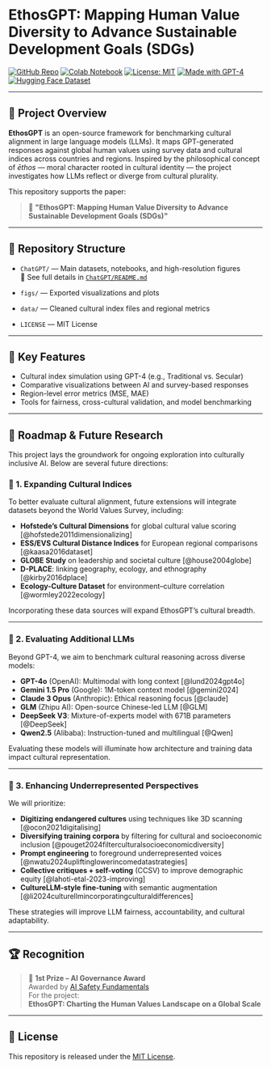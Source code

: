 # EthosGPT: Mapping Human Value Diversity to Advance Sustainable Development Goals (SDGs)

[![GitHub Repo](https://img.shields.io/badge/GitHub-sunshineluyao%2FEthoGPT--DB-blue?logo=github)](https://github.com/sunshineluyao/EthoGPT-DB)
[![Colab Notebook](https://img.shields.io/badge/Open%20in-Google%20Colab-orange?logo=googlecolab)](https://colab.research.google.com/github/sunshineluyao/EthoGPT-DB/blob/main/ChatGPT/EthoGPT_ChatGPT_Comparatives.ipynb)
[![License: MIT](https://img.shields.io/badge/License-MIT-green.svg)](https://opensource.org/licenses/MIT)
[![Made with GPT-4](https://img.shields.io/badge/Made%20with-GPT--4-purple?logo=openai)](https://openai.com/gpt-4)
[![Hugging Face Dataset](https://img.shields.io/badge/Dataset-Hugging%20Face-yellow?logo=huggingface)](https://huggingface.co/datasets)

---

## 🧭 Project Overview

**EthosGPT** is an open-source framework for benchmarking cultural alignment in large language models (LLMs). It maps GPT-generated responses against global human values using survey data and cultural indices across countries and regions. Inspired by the philosophical concept of *ēthos* — moral character rooted in cultural identity — the project investigates how LLMs reflect or diverge from cultural plurality.

This repository supports the paper:

> 📝 **"EthosGPT: Mapping Human Value Diversity to Advance Sustainable Development Goals (SDGs)"**  


---

## 📁 Repository Structure

- `ChatGPT/` — Main datasets, notebooks, and high-resolution figures  
  📄 See full details in [`ChatGPT/README.md`](https://github.com/sunshineluyao/EthoGPT-DB/blob/main/ChatGPT/README.md)

- `figs/` — Exported visualizations and plots

- `data/` — Cleaned cultural index files and regional metrics

- `LICENSE` — MIT License

---

## 🚀 Key Features

- Cultural index simulation using GPT-4 (e.g., Traditional vs. Secular)
- Comparative visualizations between AI and survey-based responses
- Region-level error metrics (MSE, MAE)
- Tools for fairness, cross-cultural validation, and model benchmarking

---

## 🔭 Roadmap & Future Research

This project lays the groundwork for ongoing exploration into culturally inclusive AI. Below are several future directions:

### 🧩 1. Expanding Cultural Indices

To better evaluate cultural alignment, future extensions will integrate datasets beyond the World Values Survey, including:

- **Hofstede’s Cultural Dimensions** for global cultural value scoring [@hofstede2011dimensionalizing]
- **ESS/EVS Cultural Distance Indices** for European regional comparisons [@kaasa2016dataset]
- **GLOBE Study** on leadership and societal culture [@house2004globe]
- **D-PLACE**: linking geography, ecology, and ethnography [@kirby2016dplace]
- **Ecology-Culture Dataset** for environment–culture correlation [@wormley2022ecology]

Incorporating these data sources will expand EthosGPT’s cultural breadth.

---

### 🧠 2. Evaluating Additional LLMs

Beyond GPT-4, we aim to benchmark cultural reasoning across diverse models:

- **GPT-4o** (OpenAI): Multimodal with long context [@lund2024gpt4o]  
- **Gemini 1.5 Pro** (Google): 1M-token context model [@gemini2024]  
- **Claude 3 Opus** (Anthropic): Ethical reasoning focus [@claude]  
- **GLM** (Zhipu AI): Open-source Chinese-led LLM [@GLM]  
- **DeepSeek V3**: Mixture-of-experts model with 671B parameters [@DeepSeek]  
- **Qwen2.5** (Alibaba): Instruction-tuned and multilingual [@Qwen]

Evaluating these models will illuminate how architecture and training data impact cultural representation.

---

### 🧬 3. Enhancing Underrepresented Perspectives

We will prioritize:

- **Digitizing endangered cultures** using techniques like 3D scanning [@ocon2021digitalising]
- **Diversifying training corpora** by filtering for cultural and socioeconomic inclusion [@pouget2024filterculturalsocioeconomicdiversity]
- **Prompt engineering** to foreground underrepresented voices [@nwatu2024upliftinglowerincomedatastrategies]
- **Collective critiques + self-voting** (CCSV) to improve demographic equity [@lahoti-etal-2023-improving]
- **CultureLLM-style fine-tuning** with semantic augmentation [@li2024culturellmincorporatingculturaldifferences]

These strategies will improve LLM fairness, accountability, and cultural adaptability.

---

## 🏆 Recognition

> 🥇 **1st Prize – AI Governance Award**  
> Awarded by [AI Safety Fundamentals](https://aisafetyfundamentals.com/projects/ethosgpt-charting-the-human-values-landscape-on-a-global-scale)  
> For the project:  
> **EthosGPT: Charting the Human Values Landscape on a Global Scale**

---

## 📜 License

This repository is released under the [MIT License](LICENSE).
